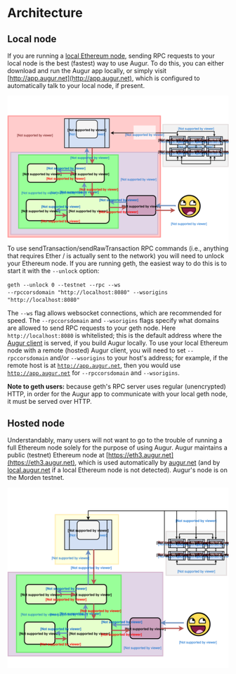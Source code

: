 Architecture
============

Local node
----------
If you are running a [local Ethereum node](https://github.com/ethereum/go-ethereum/wiki/Building-Ethereum), sending RPC requests to your local node is the best (fastest) way to use Augur.  To do this, you can either download and run the Augur app locally, or simply visit [http://app.augur.net](http://app.augur.net), which is configured to automatically talk to your local node, if present.

<img src="images/architecture_local.svg" onerror="this.src='images/architecture_local.png'">

<aside class="notice">To use sendTransaction/sendRawTransaction RPC commands (i.e., anything that requires Ether / is actually sent to the network) you will need to unlock your Ethereum node.  If you are running geth, the easiest way to do this is to start it with the <code>--unlock</code> option:

<code class="block">geth --unlock 0 --testnet --rpc --ws --rpccorsdomain "http://localhost:8080" --wsorigins "http://localhost:8080"</code>

The <code>--ws</code> flag allows websocket connections, which are recommended for speed.  The <code>--rpccorsdomain</code> and <code>--wsorigins</code> flags specify what domains are allowed to send RPC requests to your geth node.  Here <code>http://localhost:8080</code> is whitelisted; this is the default address where the <a href="https://github.com/AugurProject/augur">Augur client</a> is served, if you build Augur locally.  To use your local Ethereum node with a remote (hosted) Augur client, you will need to set <code>--rpccorsdomain</code> and/or <code>--wsorigins</code> to your host's address; for example, if the remote host is at <code>http://app.augur.net</code>, then you would use <code>http://app.augur.net</code> for <code>--rpccorsdomain</code> and <code>--wsorigins</code>.</aside>

**Note to geth users:** because geth's RPC server uses regular (unencrypted) HTTP, in order for the Augur app to communicate with your local geth node, it must be served over HTTP.

Hosted node
-----------
Understandably, many users will not want to go to the trouble of running a full Ethereum node solely for the purpose of using Augur.  Augur maintains a public (testnet) Ethereum node at [https://eth3.augur.net](https://eth3.augur.net), which is used automatically by [augur.net](https://augur.net) (and by [local.augur.net](http://local.augur.net) if a local Ethereum node is not detected).  Augur's node is on the Morden testnet.

<img src="images/architecture_hosted.svg" onerror="this.src='images/architecture_hosted.png'">
